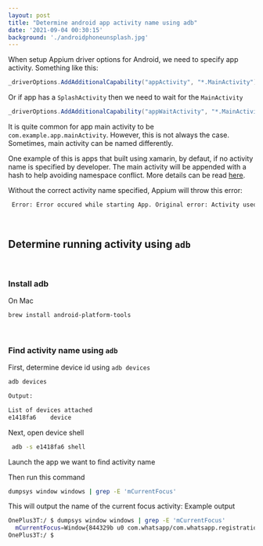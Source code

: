 ```yaml
---
layout: post
title: "Determine android app activity name using adb"
date: '2021-09-04 00:30:15'
background: './androidphoneunsplash.jpg'
---
```



When setup Appium driver options for Android, we need to specify app activity. Something like this:

```csharp
_driverOptions.AddAdditionalCapability("appActivity", "*.MainActivity");
```
Or if app has a `SplashActivity` then we need to wait for the `MainActivity`

```csharp
_driverOptions.AddAdditionalCapability("appWaitActivity", "*.MainActivity");
```

It is quite common for app main activity to be `com.example.app.mainActivity`. However, this is not always the case. Sometimes, main activity can be named differently.

One example of this is apps that built using xamarin, by defaut, if no activity name is specified by developer. The main activity will be appended with a hash to help avoiding namespace conflict. More details can be read [here](https://docs.microsoft.com/en-au/xamarin/android/platform/android-manifest).

Without the correct activity name specified, Appium will throw this error:
```bash
 Error: Error occured while starting App. Original error: Activity used to start app doesn't exist or cannot be launched! Make sure it exists and is a launchable activit
```

<br/>

## Determine running activity using `adb`

<br/>

### Install adb
On Mac 
```bash
brew install android-platform-tools
```

<br/>

### Find activity name using `adb`

First, determine device id using `adb devices`
```bash
adb devices

Output:

List of devices attached
e1418fa6	device
```

Next, open device shell
```bash
 adb -s e1418fa6 shell
```

Launch the app we want to find activity name

Then run this command
```bash
dumpsys window windows | grep -E 'mCurrentFocus'    
```

This will output the name of the current focus activity:
Example output
```bash
OnePlus3T:/ $ dumpsys window windows | grep -E 'mCurrentFocus' 
  mCurrentFocus=Window{844329b u0 com.whatsapp/com.whatsapp.registration.EULA}
OnePlus3T:/ $ 
```




